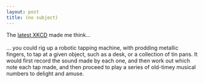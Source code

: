 ```yaml
---
layout: post
title: (no subject)
---
```


<div class="entry-item s2-entrytext">The <a href="http://xkcd.com/324/" rel="nofollow">latest XKCD</a> made me think... <br/><br/>... you could rig up a robotic tapping machine, with prodding metallic fingers, to tap at a given object, such as a desk, or a collection of tin pans. It would first record the sound made by each one, and then work out which note each tap made, and then proceed to play a series of old-timey musical numbers to delight and amuse.</div>